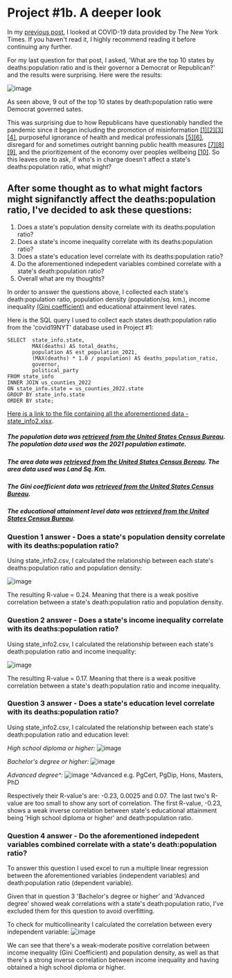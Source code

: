 # Project #1b. A deeper look

In my [previous post](https://robertjspencer.github.io/2022/05/21/COVID19-NYT.html), I looked at COVID-19 data provided by The New York Times. If you haven't read it, I highly recommend reading it before continuing any further.

For my last question for that post, I asked, 'What are the top 10 states by deaths:population ratio and is their governor a Democrat or Republican?' and the results were surprising. Here were the results:

![image](https://user-images.githubusercontent.com/105367716/170274486-64b0e227-ec20-4c59-99ad-1b6e2d3df5c7.png)

As seen above, 9 out of the top 10 states by death:population ratio were Democrat governed sates. 

This was surprising due to how Republicans have questionably handled the pandemic since it began including the promotion of misinformation [[1]](https://www.nytimes.com/2020/09/30/us/politics/trump-coronavirus-misinformation.html)[[2]](https://www.theatlantic.com/politics/archive/2020/11/trumps-lies-about-coronavirus/608647/)[[3]](https://abcnews.go.com/Health/wireStory/gop-state-lawmakers-spread-covid-19-misinformation-76166298)[[4]](https://www.washingtonpost.com/politics/2021/09/14/florida-desantis-vaccine-misinformation-rna/), purposeful ignorance of health and medical professionals [[5]](https://www.nature.com/articles/d41586-020-03035-4)[[6]](https://www.washingtonpost.com/national/coronavirus-ravaged-florida-as-ron-desantis-sidelined-scientists-and-followed-trump/2020/07/25/0b8008da-c648-11ea-b037-f9711f89ee46_story.html), disregard for and sometimes outright banning public health measures [[7]](https://www.texastribune.org/2021/08/06/texas-greg-abbott-covid-restrictions/)[[8]](https://www.cbsnews.com/news/georgia-governor-brian-kemp-bans-city-face-mask-orders-coronavirus-pandemic/)[[9]](https://www.reuters.com/world/us/appeals-court-rules-favor-florida-governor-reinstates-ban-mask-mandates-florida-2021-09-10/), and the prioritizement of the economy over peoples wellbeing [[10]](https://www.sciencedirect.com/science/article/pii/S0191886921002658). So this leaves one to ask, if who's in charge doesn't affect a state's deaths:population ratio, what might?

## After some thought as to what might factors might signifanctly affect the deaths:population ratio, I've decided to ask these questions:
1. Does a state's population density correlate with its deaths:population ratio?
2. Does a state's income inequality correlate with its deaths:population ratio?
3. Does a state's education level correlate with its deaths:population ratio?
4. Do the aforementioned indepedent variables combined correlate with a state's death:population ratio?
5. Overall what are my thoughts?

In order to answer the questions above, I collected each state's death:population ratio, population density (population/sq. km.), income inequality [(Gini coefficient)](https://data.oecd.org/inequality/income-inequality.htm) and educational attainment level rates. 

Here is the SQL query I used to collect each states death:population ratio from the 'covid19NYT' database used in Project #1:
```
SELECT  state_info.state,
        MAX(deaths) AS total_deaths,
        population AS est_population_2021,
        (MAX(deaths) * 1.0 / population) AS deaths_population_ratio,
        governor,
        political_party
FROM state_info
INNER JOIN us_counties_2022
ON state_info.state = us_counties_2022.state
GROUP BY state_info.state
ORDER BY state;
```

[Here is a link to the file containing all the aforementioned data - state_info2.xlsx](https://github.com/robertjspencer/robertjspencer.github.io/files/8893161/state_info2.xlsx).

##### The population data was [retrieved from the United States Census Bureau](https://www.census.gov/data/tables/time-series/demo/popest/2020s-state-total.html#par_textimage). The population data used was the 2021 population estimate. 
##### The area data was [retrieved from the United States Census Bereau](https://www.census.gov/geographies/reference-files/2010/geo/state-area.html). The area data used was Land Sq. Km. 
##### The Gini coefficient data was [retrieved from the United States Census Bureau](https://data.census.gov/cedsci/table?q=Gini&g=0100000US_0400000US01,02,04,05,06,08,09,10,11,12,13,15,16,17,18,19,20,21,22,23,24,25,26,27,28,29,30,31,32,33,34,35,36,37,38,39,40,41,42,44,45,46,47,48,49,50,51,53,54,55,56,72&tid=ACSDT1Y2019.B19083&moe=false&tp=true).
##### The educational attainment level data was [retrieved from the United States Census Bureau](https://web.archive.org/web/20210427151001if_/https://data.census.gov/cedsci/table?q=educational%20attainment&g=0100000US,.04000.001_0400000US72&tid=ACSST1Y2019.S1501&tp=true&hidePreview=true).


### Question 1 answer - Does a state's population density correlate with its deaths:population ratio?

Using state_info2.csv, I calculated the relationship between each state's deaths:population ratio and population density:

![image](https://user-images.githubusercontent.com/105367716/173407575-5c91a320-dd1c-40e5-9cb0-8e39205a70e1.png)

The resulting R-value = 0.24. Meaning that there is a weak positive correlation between a state's death:population ratio and population density. 


### Question 2 answer - Does a state's income inequality correlate with its deaths:population ratio?

Using state_info2.csv, I calculated the relationship between each state's death:population ratio and income inequality:

![image](https://user-images.githubusercontent.com/105367716/173408444-318d2a5e-66e2-46a2-88a2-c729006e15d0.png)

The resulting R-value = 0.17. Meaning that there is a weak positive correlation between a state's death:population ratio and income inequality.


### Question 3 answer - Does a state's education level correlate with its deaths:population ratio?

Using state_info2.csv, I calculated the relationship between each state's death:population ratio and education level:

*High school diploma or higher:*
![image](https://user-images.githubusercontent.com/105367716/173407746-07731abc-df79-4ec0-9b09-40637ffcda6e.png)

*Bachelor's degree or higher:*
![image](https://user-images.githubusercontent.com/105367716/173407840-d133cd48-5151-4803-a922-6cad36af91de.png)

*Advanced degree^:*
![image](https://user-images.githubusercontent.com/105367716/173407911-4956264d-01c4-4329-984b-3f2262df8650.png)
^Advanced e.g. PgCert, PgDip, Hons, Masters, PhD

Respectively their R-value's are: -0.23, 0.0025 and 0.07. The last two's R-value are too small to show any sort of correlation. The first R-value, -0.23, shows a weak inverse correlation between state's educational attainment being 'High school diploma or higher' and death:population ratio.


### Question 4 answer - Do the aforementioned indepedent variables combined correlate with a state's death:population ratio?

To answer this question I used excel to run a multiple linear regression between the aforementioned variables (independent variables) and death:population ratio (dependent variable).

Given that in question 3 'Bachelor's degree or higher' and 'Advanced degree' showed weak correlations with a state's death:population ratio, I've excluded them for this question to avoid overfitting.

To check for multicollinearity I calculated the correlation between every independent variable:
![image](https://user-images.githubusercontent.com/105367716/173409262-346e18dc-aa2a-48d7-9369-d8e1a8a5324a.png)

We can see that there's a weak-moderate positive correlation between income inequality (Gini Coefficient) and population density, as well as that there's a strong inverse correlation between income inequality and having obtained a high school diploma or higher.
